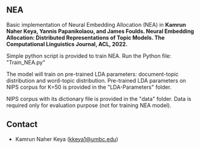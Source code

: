 ## NEA
Basic implementation of Neural Embedding Allocation (NEA) in **Kamrun Naher Keya, Yannis Papanikolaou, and James Foulds. Neural Embedding Allocation: Distributed Representations of Topic Models. The Computational Linguistics Journal, ACL, 2022.**

Simple python script is provided to train NEA. Run the Python file: "Train_NEA.py"

The model will train on pre-trained LDA parameters: document-topic distribution and word-topic distribution. 
Pre-trained LDA parameters on NIPS corpus for K=50 is provided in the "LDA-Parameters" folder.

NIPS corpus with its dictionary file is provided in the "data" folder. Data is required only 
for evaluation purpose (not for training NEA model).

## Contact
* Kamrun Naher Keya (kkeya1@umbc.edu)
